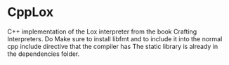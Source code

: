 # CppLox
C++ implementation of the Lox interpreter from the book Crafting Interpreters.
Do Make sure to install libfmt and to include it into the normal cpp include directive that the compiler has
The static library is already in the dependencies folder.
